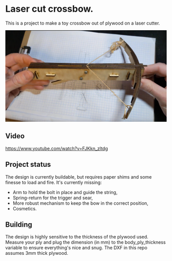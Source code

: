 # Laser cut crossbow.

This is a project to make a toy crossbow out of plywood on a laser cutter.

![Laser cut wooden crossbow](pic.png?raw=true)

## Video

https://www.youtube.com/watch?v=FJKkn_zltdg

## Project status

The design is currently buildable, but requires paper shims and some finesse
to load and fire. It's currently missing:

* Arm to hold the bolt in place and guide the string,
* Spring-return for the trigger and sear,
* More robust mechanism to keep the bow in the correct position,
* Cosmetics.

## Building

The design is highly sensitive to the thickness of the plywood used. Measure
your ply and plug the dimension (in mm) to the body_ply_thickness variable
to ensure everything's nice and snug. The DXF in this repo assumes 3mm thick
plywood.